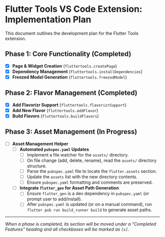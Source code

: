 # Flutter Tools VS Code Extension: Implementation Plan

This document outlines the development plan for the Flutter Tools extension.

## Phase 1: Core Functionality (Completed)

- [x] **Page & Widget Creation** (`fluttertools.createPage`)
- [x] **Dependency Management** (`fluttertools.installDependencies`)
- [x] **Freezed Model Generation** (`fluttertools.freezedModel`)

## Phase 2: Flavor Management (Completed)

- [x] **Add Flavorizr Support** (`fluttertools.flavorizrSupport`)
- [x] **Add New Flavor** (`fluttertools.addFlavor`)
- [x] **Build Flavors** (`fluttertools.buildFlavors`)

## Phase 3: Asset Management (In Progress)

- [ ] **Asset Management Helper**
  - [ ] **Automated `pubspec.yaml` Updates**
    - [ ] Implement a file watcher for the `assets/` directory.
    - [ ] On file change (add, delete, rename), read the `assets/` directory structure.
    - [ ] Parse the `pubspec.yaml` file to locate the `flutter.assets` section.
    - [ ] Update the `assets` list with the new directory contents.
    - [ ] Ensure `pubspec.yaml` formatting and comments are preserved.
  - [ ] **Integrate `flutter_gen` for Asset Path Generation**
    - [ ] Ensure `flutter_gen` is a dev dependency in `pubspec.yaml` (or prompt user to add/install).
    - [ ] After `pubspec.yaml` is updated (or on a manual command), run `flutter pub run build_runner build` to generate asset paths.

---

_When a phase is completed, its section will be moved under a "Completed Features" heading and all checkboxes will be marked as `[x]`._
